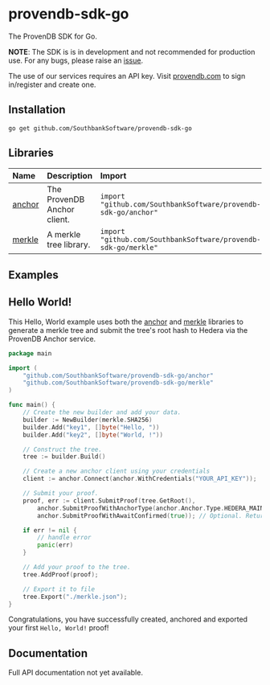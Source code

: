 # provendb-sdk-go

The ProvenDB SDK for Go.

**NOTE**: The SDK is is in development and not recommended for production use.  For any bugs, please raise an [issue](https://github.com/SouthbankSoftware/provendb-sdk-node/issues).

The use of our services requires an API key. Visit [provendb.com](https://provendb.com) to sign in/register and create one.

## Installation

`go get github.com/SouthbankSoftware/provendb-sdk-go`

## Libraries

| Name | Description | Import |
| :--- | :---------- | :----- |
| [anchor](./anchor) | The ProvenDB Anchor client. | `import "github.com/SouthbankSoftware/provendb-sdk-go/anchor"` |
| [merkle](./merkle) | A merkle tree library. | `import "github.com/SouthbankSoftware/provendb-sdk-go/merkle"` |

## Examples

## Hello World!

This Hello, World example uses both the [anchor](./anchor) and [merkle](./merkle) libraries to generate
a merkle tree and submit the tree's root hash to Hedera via the ProvenDB Anchor service.

```go
package main

import (
    "github.com/SouthbankSoftware/provendb-sdk-go/anchor"
    "github.com/SouthbankSoftware/provendb-sdk-go/merkle"
)

func main() {
    // Create the new builder and add your data.
    builder := NewBuilder(merkle.SHA256)
    builder.Add("key1", []byte("Hello, "))
    builder.Add("key2", []byte("World, !"))

    // Construct the tree.
    tree := builder.Build()

    // Create a new anchor client using your credentials
    client := anchor.Connect(anchor.WithCredentials("YOUR_API_KEY"));

    // Submit your proof.
    proof, err := client.SubmitProof(tree.GetRoot(), 
        anchor.SubmitProofWithAnchorType(anchor.Anchor.Type.HEDERA_MAINNET), // Optional. Add your anchor type.
        anchor.SubmitProofWithAwaitConfirmed(true)); // Optional. Return proof only when the proof is confirmed.

    if err != nil {
        // handle error
        panic(err)
    }

    // Add your proof to the tree.
    tree.AddProof(proof);

    // Export it to file
    tree.Export("./merkle.json");
}
```

Congratulations, you have successfully created, anchored and exported your first `Hello, World!` proof!

## Documentation

Full API documentation not yet available.
